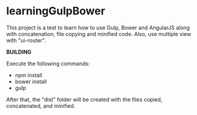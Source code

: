 # learningGulpBower
This project is a test to learn how to use Gulp, Bower and AngularJS along with concatenation, file copying and minified code. Also, use multiple view with "ui-router".

**BUILDING**

Execute the following commands: 
- npm install 
- bower install 
- gulp  

After that, the "dist" folder will be created with the files copied, concatenated, and minified.